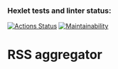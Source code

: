 ### Hexlet tests and linter status:
[![Actions Status](https://github.com/voxman90/frontend-project-11/actions/workflows/hexlet-check.yml/badge.svg)](https://github.com/voxman90/frontend-project-11/actions)
[![Maintainability](https://api.codeclimate.com/v1/badges/e0e60b2d47338ae852ee/maintainability)](https://codeclimate.com/github/voxman90/frontend-project-11/maintainability)

# RSS aggregator

